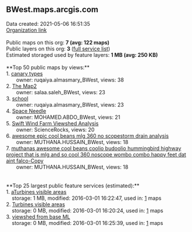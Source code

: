 <h2>BWest.maps.arcgis.com</h2> Data created: 2021-05-06 16:51:35 <br /><a target='new' href='https://BWest.maps.arcgis.com'>Organization link</a><br /><br />Public maps on this org: <b>7 (avg: 122 maps)</b><br />Public layers on this org: <b>3 </b>(<a target='new' href='https://services.arcgis.com/autUD2IC1Ncsx9PH/ArcGIS/rest/services'>full service list</a>)<br />Estimated storaged used by feature layers: <b>1 MB (avg: 250 KB)</b><br /><br />**Top 50 public maps by views:**<br />  1. <a target='new' href='https://www.arcgis.com/home/item.html?id=c6e108e675514ae9a9aff7e92700634e'>canary types</a> <br />  &nbsp;&nbsp;&nbsp;&nbsp; &nbsp;&nbsp;owner: ruqaiya.almasmary_BWest, views: 38<br />  2. <a target='new' href='https://www.arcgis.com/home/item.html?id=6b6803472c894c8e803fbcb43497e519'>The Map2</a> <br />  &nbsp;&nbsp;&nbsp;&nbsp; &nbsp;&nbsp;owner: salaa.saleh_BWest, views: 23<br />  3. <a target='new' href='https://www.arcgis.com/home/item.html?id=d633fb4144e84e568b0b9b238c1433ba'>school</a> <br />  &nbsp;&nbsp;&nbsp;&nbsp; &nbsp;&nbsp;owner: ruqaiya.almasmary_BWest, views: 23<br />  4. <a target='new' href='https://www.arcgis.com/home/item.html?id=50064ba0f9324932ba6090bf760a31bc'>Space Needle</a> <br />  &nbsp;&nbsp;&nbsp;&nbsp; &nbsp;&nbsp;owner: MOHAMED.ABDO_BWest, views: 21<br />  5. <a target='new' href='https://www.arcgis.com/home/item.html?id=1f3ba4582469489caa0df0524e540626'>Swift Wind Farm Viewshed Analysis</a> <br />  &nbsp;&nbsp;&nbsp;&nbsp; &nbsp;&nbsp;owner: ScienceRocks, views: 20<br />  6. <a target='new' href='https://www.arcgis.com/home/item.html?id=7dafc75117b64317bf69cbb053756a1c'>awesome  epic cool beans mlg 360 no scopestorm drain analysis</a> <br />  &nbsp;&nbsp;&nbsp;&nbsp; &nbsp;&nbsp;owner: MUTHANA.HUSSAIN_BWest, views: 18<br />  7. <a target='new' href='https://www.arcgis.com/home/item.html?id=6c5d80b9a7094260b818eb9ba1f7b7ed'>muthanas awesome cool beans coolio budoolio hummingbird highway project that is mlg and so cool 360 noscope wombo combo happy feet dat aint falco-Copy</a> <br />  &nbsp;&nbsp;&nbsp;&nbsp; &nbsp;&nbsp;owner: MUTHANA.HUSSAIN_BWest, views: 18<br /><br /><br />**Top 25 largest public feature services (estimated):**<br /> 1. <a target='new' href='https://www.arcgis.com/home/item.html?id=7934d26c914c4ca1a37041ee0762a616'>aTurbines visible areas</a><br /> &nbsp;&nbsp;&nbsp;&nbsp;storage: 1 MB, modified: 2016-03-01 16:22:47,  used in: <a target='new' href='https://ed-ind-tb.s3-us-west-1.amazonaws.com/ADI/7934d26c914c4ca1a37041ee0762a616.html'> 1</a> maps<br /> 2. <a target='new' href='https://www.arcgis.com/home/item.html?id=3c90eda7cb6f48f9a3234b8c0786bdb9'>Turbines visible areas</a><br /> &nbsp;&nbsp;&nbsp;&nbsp;storage: 0 MB, modified: 2016-03-01 16:20:24,  used in: <a target='new' href='https://ed-ind-tb.s3-us-west-1.amazonaws.com/ADI/3c90eda7cb6f48f9a3234b8c0786bdb9.html'> 1</a> maps<br /> 3. <a target='new' href='https://www.arcgis.com/home/item.html?id=9c8404b9637a49a4b329b078013f9353'>viewshed from base ML</a><br /> &nbsp;&nbsp;&nbsp;&nbsp;storage: 0 MB, modified: 2016-03-01 16:25:39,  used in: <a target='new' href='https://ed-ind-tb.s3-us-west-1.amazonaws.com/ADI/9c8404b9637a49a4b329b078013f9353.html'> 1</a> maps<br />